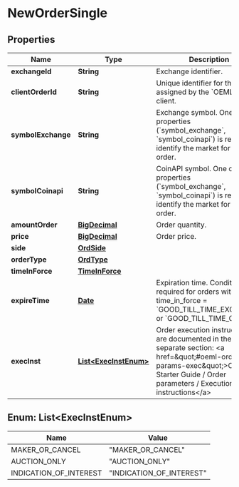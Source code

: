 

# NewOrderSingle

## Properties

Name | Type | Description | Notes
------------ | ------------- | ------------- | -------------
**exchangeId** | **String** | Exchange identifier. | 
**clientOrderId** | **String** | Unique identifier for the order assigned by the &#x60;OEML API&#x60; client. | 
**symbolExchange** | **String** | Exchange symbol. One of the properties (&#x60;symbol_exchange&#x60;, &#x60;symbol_coinapi&#x60;) is required to identify the market for the order. |  [optional]
**symbolCoinapi** | **String** | CoinAPI symbol. One of the properties (&#x60;symbol_exchange&#x60;, &#x60;symbol_coinapi&#x60;) is required to identify the market for the order. |  [optional]
**amountOrder** | [**BigDecimal**](BigDecimal.md) | Order quantity. | 
**price** | [**BigDecimal**](BigDecimal.md) | Order price. | 
**side** | [**OrdSide**](OrdSide.md) |  | 
**orderType** | [**OrdType**](OrdType.md) |  | 
**timeInForce** | [**TimeInForce**](TimeInForce.md) |  | 
**expireTime** | [**Date**](Date.md) | Expiration time. Conditionaly required for orders with time_in_force &#x3D; &#x60;GOOD_TILL_TIME_EXCHANGE&#x60; or &#x60;GOOD_TILL_TIME_OEML&#x60;. |  [optional]
**execInst** | [**List&lt;ExecInstEnum&gt;**](#List&lt;ExecInstEnum&gt;) | Order execution instructions are documented in the separate section: &lt;a href&#x3D;\&quot;#oeml-order-params-exec\&quot;&gt;OEML / Starter Guide / Order parameters / Execution instructions&lt;/a&gt;  |  [optional]


## Enum: List&lt;ExecInstEnum&gt;

Name | Value
---- | -----
MAKER_OR_CANCEL | &quot;MAKER_OR_CANCEL&quot;
AUCTION_ONLY | &quot;AUCTION_ONLY&quot;
INDICATION_OF_INTEREST | &quot;INDICATION_OF_INTEREST&quot;




